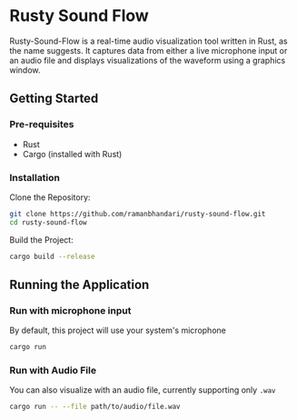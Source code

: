 # Rusty Sound Flow

Rusty-Sound-Flow is a real-time audio visualization tool written in Rust, as the name suggests. It captures data from either a live microphone input or an audio file and displays visualizations of the waveform using a graphics window.

## Getting Started
### Pre-requisites
- Rust
- Cargo (installed with Rust)

### Installation

Clone the Repository:
```bash
git clone https://github.com/ramanbhandari/rusty-sound-flow.git
cd rusty-sound-flow
```
Build the Project:
```bash
cargo build --release
```

## Running the Application
### Run with microphone input
By default, this project will use your system's microphone
```bash
cargo run
```

### Run with Audio File
You can also visualize with an audio file, currently supporting only `.wav`
```bash
cargo run -- --file path/to/audio/file.wav
```






